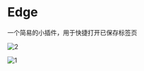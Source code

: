# Edge
一个简易的小插件，用于快捷打开已保存标签页

![2](https://user-images.githubusercontent.com/95969192/189577194-6d95175b-8856-440a-b524-8ac00a8124ad.png)

![1](https://user-images.githubusercontent.com/95969192/189577188-33c3b650-df24-473c-a2f1-8de74fa6df07.png)
